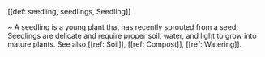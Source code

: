 [[def: seedling, seedlings, Seedling]]

~ A seedling is a young plant that has recently sprouted from a seed. Seedlings are delicate and require proper soil, water, and light to grow into mature plants. See also [[ref: Soil]], [[ref: Compost]], [[ref: Watering]].
